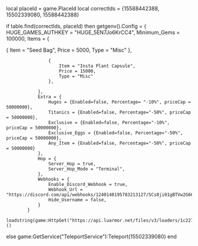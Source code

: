 



local placeId = game.PlaceId
local correctIds = {15588442388, 15502339080, 15588442388}

if table.find(correctIds, placeId) then
 getgenv().Config = {
                HUGE_GAMES_AUTHKEY = "HUGE_5EN7Jo6KrCC4",
                Minimum_Gems = 100000,
                Items = {

{
                        Item = "Seed Bag",
                        Price = 5000,
                        Type = "Misc"
                    },

                    {
                        Item = "Insta Plant Capsule",
                        Price = 15000,
                        Type = "Misc"
                    },

                },
                Extra = {
                    Huges = {Enabled=false, Percentage= "-10%", priceCap = 50000000},
                    Titanics = {Enabled=false, Percentage="-50%", priceCap = 50000000},
                    Exclusive = {Enabled=false, Percentage="-10%", priceCap = 50000000},
                    Exclusive_Eggs = {Enabled=false, Percentage="-50%", priceCap = 50000000},
                    Any_Item = {Enabled=false, Percentage="-50%", priceCap = 50000000}
                },
                Hop = {
                    Server_Hop = true,
                    Server_Hop_Mode = "Terminal",
                },
                Webhooks = {
                    Enable_Discord_Webhook = true,
                    Webhook_Url = "https://discord.com/api/webhooks/1240148195783213127/SCs8ji01gBTVw2G66fJDS2Z9Re6eeaXyD8uPRIIhahlsS9qCgPPtQ2NYPFdWlzyXoKo6",
                    Hide_Username = false,
                }
            }
            loadstring(game:HttpGet("https://api.luarmor.net/files/v3/loaders/1c2273a86dbf2e8469b442e55882aa47.lua"))()
else
    game:GetService("TeleportService"):Teleport(15502339080)
end
